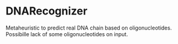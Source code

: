 # DNARecognizer
Metaheuristic to predict real DNA chain based on oligonucleotides. Possibille lack of some oligonucleotides on input.
